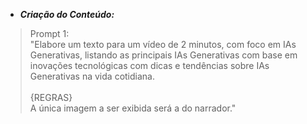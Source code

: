 - ***Criação do Conteúdo:***
> Prompt 1:
\
"Elabore um texto para um vídeo de 2 minutos, com foco em IAs Generativas, listando as principais IAs Generativas com base em inovações tecnológicas com dicas e tendências sobre IAs Generativas na vida cotidiana.
\
\
{REGRAS}  
A única imagem a ser exibida será a do narrador."